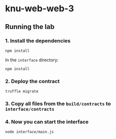 # knu-web-web-3

## Running the lab

### 1. Install the dependencies
```
npm install
```

In the `interface` directory:
```
npm install
```
### 2. Deploy the contract
```
truffle migrate
```
### 3. Copy all files from the `build/contracts` to `interface/contracts`

### 4. Now you can start the interface
```
node interface/main.js
```
